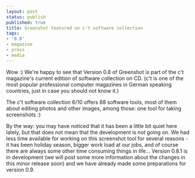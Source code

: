 ```yaml
---
layout: post
status: publish
published: true
title: Greenshot featured on c't software collection
tags:
- '0.8'
- magazine
- press
- media
---
```

<p>Wow :) We're happy to see that Version 0.8 of Greenshot is part of the c't magazine's current edition of software collection on CD. (c't is one of the most popular professional computer magazines in German speaking countries, just in case you should not know it.)</p>
<p>The c't software collection 6/10 offers 88 software tools, most of them about editing photos and other images, among those: one tool for taking screenshots :)</p>
<p>By the way: you may have noticed that it has been a little bit quiet here lately, but that does not mean that the development is not going on. We had less time available for working on this screenshot tool for several reasons - it has been holiday season, bigger work load at our jobs, and of course there are always some other time consuming things in life... Version 0.8.1 is in development (we will post some more information about the changes in this minor release soon) and we have already made some preparations for version 0.9.</p>
